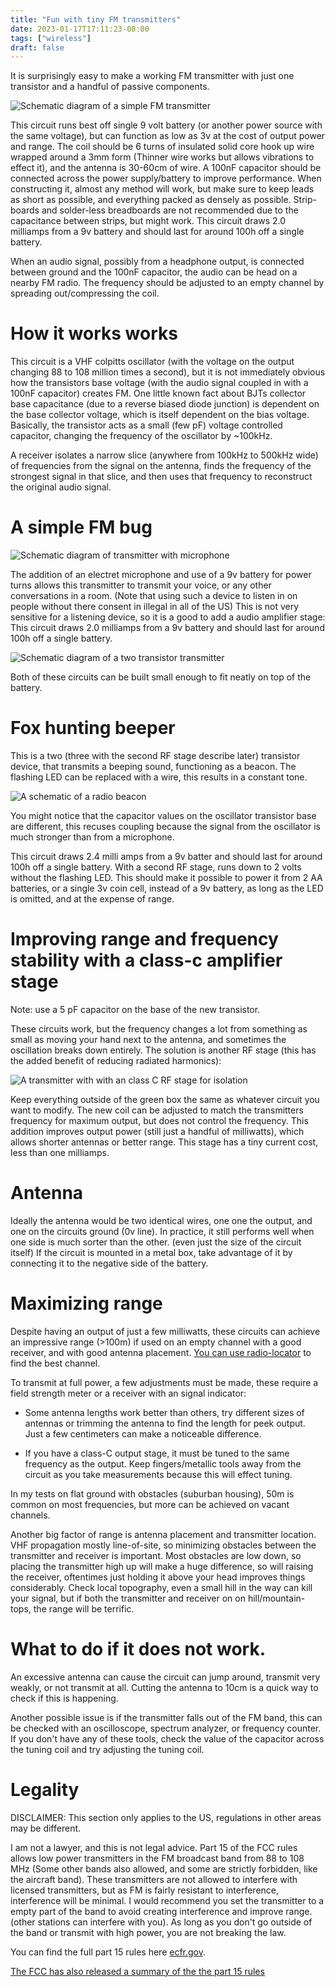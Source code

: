 ```yaml
---
title: "Fun with tiny FM transmitters"
date: 2023-01-17T17:11:23-08:00
tags: ["wireless"]
draft: false
---
```


It is surprisingly easy to make a working FM transmitter with just one transistor and a handful of passive components.

![Schematic diagram of a simple FM transmitter](base.png)

This circuit runs best off single 9 volt battery (or another power source with the same voltage), but can function as low as 3v at the cost of output power and range.
The coil should be 6 turns of insulated solid core hook up wire wrapped around a 3mm form (Thinner wire works but allows vibrations to effect it), and the antenna is 30-60cm of wire. 
A 100nF capacitor should be connected across the power supply/battery to improve performance.
When constructing it, almost any method will work, but make sure to keep leads as short as possible, and everything packed as densely as possible.
Strip-boards and solder-less breadboards are not recommended due to the capacitance between strips, but might work.
This circuit draws 2.0 milliamps from a 9v battery and should last for around 100h off a single battery.

When an audio signal, possibly from a headphone output, is connected between ground and the 100nF capacitor, the audio can be head on a nearby FM radio.
The frequency should be adjusted to an empty channel by spreading out/compressing the coil.

# How it works works

This circuit is a VHF colpitts oscillator (with the voltage on the output changing 88 to 108 million times a second), but it is not immediately obvious how the transistors base voltage (with the audio signal coupled in with a 100nF capacitor) creates FM.
One little known fact about BJTs collector base capacitance (due to a reverse biased diode junction) is dependent on the base collector voltage, which is itself dependent on the bias voltage.
Basically, the transistor acts as a small (few pF) voltage controlled capacitor, changing the frequency of the oscillator by ~100kHz.

A receiver isolates a narrow slice (anywhere from 100kHz to 500kHz wide) of frequencies from the signal on the antenna, finds the frequency of the strongest signal in that slice, and then uses that frequency to reconstruct the original audio signal.

# A simple FM bug

![Schematic diagram of transmitter with microphone](bug.png)

The addition of an electret microphone and use of a 9v battery for power turns allows this transmitter to transmit your voice, or any other conversations in a room.
(Note that using such a device to listen in on people without there consent in illegal in all of the US)
This is not very sensitive for a listening device, so it is a good to add a audio amplifier stage:
This circuit draws 2.0 milliamps from a 9v battery and should last for around 100h off a single battery.

![Schematic diagram of a two transistor transmitter](bug2.png)

Both of these circuits can be built small enough to fit neatly on top of the battery.

# Fox hunting beeper

This is a two (three with the second RF stage describe later) transistor device, that transmits a beeping sound, functioning as a beacon.
The flashing LED can be replaced with a wire, this results in a constant tone.

![A schematic of a radio beacon](beacon.png)

You might notice that the capacitor values on the oscillator transistor base are different, this recuses coupling because the signal from the oscillator is much stronger than from a microphone.

This circuit draws 2.4 milli amps from a 9v batter and should last for around 100h off a single battery.
With a second RF stage, runs down to 2 volts without the flashing LED.
This should make it possible to power it from 2 AA batteries, or a single 3v coin cell, instead of a 9v battery, as long as the LED is omitted, and at the expense of range.

# Improving range and frequency stability with a class-c amplifier stage

Note: use a 5 pF capacitor on the base of the new transistor.

These circuits work, but the frequency changes a lot from something as small as moving your hand next to the antenna, and sometimes the oscillation breaks down entirely.
The solution is another RF stage (this has the added benefit of reducing radiated harmonics):

![A transmitter with with an class C RF stage for isolation](trf.png)

Keep everything outside of the green box the same as whatever circuit you want to modify.
The new coil can be adjusted to match the transmitters frequency for maximum output, but does not control the frequency.
This addition improves output power (still just a handful of milliwatts), which allows shorter antennas or better range.
This stage has a tiny current cost, less than one milliamps.

# Antenna

Ideally the antenna would be two identical wires, one one the output, and one on the circuits ground (0v line). 
In practice, it still performs well when one side is much sorter than the other. (even just the size of the circuit itself)
If the circuit is mounted in a metal box, take advantage of it by connecting it to the negative side of the battery.

# Maximizing range

Despite having an output of just a few milliwatts, these circuits can achieve an impressive range (>100m) if used on an empty channel with a good receiver, and with good antenna placement. 
[You can use radio-locator](https://radio-locator.com/cgi-bin/vacant) to find the best channel.

To transmit at full power, a few adjustments must be made, these require a field strength meter or a receiver with an signal indicator:

- Some antenna lengths work better than others, try different sizes of antennas or trimming the antenna to find the length for peek output. Just a few centimeters can make a noticeable difference.

- If you have a class-C output stage, it must be tuned to the same frequency as the output. Keep fingers/metallic tools away from the circuit as you take measurements because this will effect tuning.

In my tests on flat ground with obstacles (suburban housing), 50m is common on most frequencies, but more can be achieved on vacant channels.

Another big factor of range is antenna placement and transmitter location. 
VHF propagation mostly line-of-site, so minimizing obstacles between the transmitter and receiver is important. 
Most obstacles are low down, so placing the transmitter high up will make a huge difference, so will raising the receiver, oftentimes just holding it above your head improves things considerably.
Check local topography, even a small hill in the way can kill your signal, but if both the transmitter and receiver on on hill/mountain-tops, the range will be terrific.

# What to do if it does not work.

An excessive antenna can cause the circuit can jump around, transmit very weakly, or not transmit at all.
Cutting the antenna to 10cm is a quick way to check if this is happening.

Another possible issue is if the transmitter falls out of the FM band, this can be checked with an oscilloscope, spectrum analyzer, or frequency counter.
If you don't have any of these tools, check the value of the capacitor across the tuning coil and try adjusting the tuning coil.

# Legality

DISCLAIMER: This section only applies to the US, regulations in other areas may be different.

I am not a lawyer, and this is not legal advice.
Part 15 of the FCC rules allows low power transmitters in the FM broadcast band from 88 to 108 MHz (Some other bands also allowed, and some are strictly forbidden, like the aircraft band).
These transmitters are not allowed to interfere with licensed transmitters, but as FM is fairly resistant to interference, interference will be minimal.
I would recommend you set the transmitter to a empty part of the band to avoid creating interference and improve range. (other stations can interfere with you).
As long as you don't go outside of the band or transmit with high power, you are not breaking the law.

You can find the full part 15 rules here [ecfr.gov](https://www.ecfr.gov/current/title-47/chapter-I/subchapter-A/part-15).

[The FCC has also released a summary of the the part 15 rules](https://transition.fcc.gov/oet/info/documents/bulletins/oet63/oet63rev.pdf)
